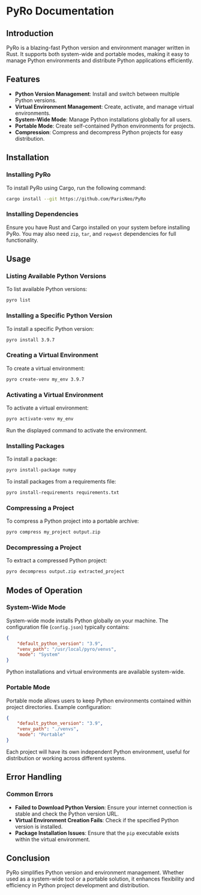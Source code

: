 # PyRo Documentation

## Introduction
PyRo is a blazing-fast Python version and environment manager written in Rust. It supports both system-wide and portable modes, making it easy to manage Python environments and distribute Python applications efficiently.

## Features
- **Python Version Management**: Install and switch between multiple Python versions.
- **Virtual Environment Management**: Create, activate, and manage virtual environments.
- **System-Wide Mode**: Manage Python installations globally for all users.
- **Portable Mode**: Create self-contained Python environments for projects.
- **Compression**: Compress and decompress Python projects for easy distribution.

## Installation
### Installing PyRo
To install PyRo using Cargo, run the following command:
```bash
cargo install --git https://github.com/ParisNeo/PyRo
```

### Installing Dependencies
Ensure you have Rust and Cargo installed on your system before installing PyRo. You may also need `zip`, `tar`, and `reqwest` dependencies for full functionality.

## Usage
### Listing Available Python Versions
To list available Python versions:
```bash
pyro list
```

### Installing a Specific Python Version
To install a specific Python version:
```bash
pyro install 3.9.7
```

### Creating a Virtual Environment
To create a virtual environment:
```bash
pyro create-venv my_env 3.9.7
```

### Activating a Virtual Environment
To activate a virtual environment:
```bash
pyro activate-venv my_env
```
Run the displayed command to activate the environment.

### Installing Packages
To install a package:
```bash
pyro install-package numpy
```

To install packages from a requirements file:
```bash
pyro install-requirements requirements.txt
```

### Compressing a Project
To compress a Python project into a portable archive:
```bash
pyro compress my_project output.zip
```

### Decompressing a Project
To extract a compressed Python project:
```bash
pyro decompress output.zip extracted_project
```

## Modes of Operation
### System-Wide Mode
System-wide mode installs Python globally on your machine. The configuration file (`config.json`) typically contains:
```json
{
    "default_python_version": "3.9",
    "venv_path": "/usr/local/pyro/venvs",
    "mode": "System"
}
```
Python installations and virtual environments are available system-wide.

### Portable Mode
Portable mode allows users to keep Python environments contained within project directories. Example configuration:
```json
{
    "default_python_version": "3.9",
    "venv_path": "./venvs",
    "mode": "Portable"
}
```
Each project will have its own independent Python environment, useful for distribution or working across different systems.

## Error Handling
### Common Errors
- **Failed to Download Python Version**: Ensure your internet connection is stable and check the Python version URL.
- **Virtual Environment Creation Fails**: Check if the specified Python version is installed.
- **Package Installation Issues**: Ensure that the `pip` executable exists within the virtual environment.

## Conclusion
PyRo simplifies Python version and environment management. Whether used as a system-wide tool or a portable solution, it enhances flexibility and efficiency in Python project development and distribution.

